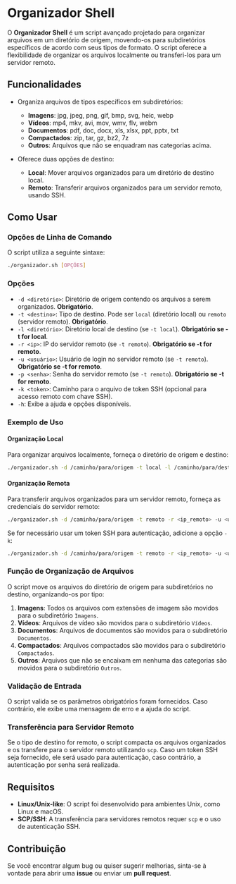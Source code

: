 # Organizador Shell

O **Organizador Shell** é um script avançado projetado para organizar arquivos em um diretório de origem, movendo-os para subdiretórios específicos de acordo com seus tipos de formato. O script oferece a flexibilidade de organizar os arquivos localmente ou transferi-los para um servidor remoto.

## Funcionalidades

- Organiza arquivos de tipos específicos em subdiretórios:
  - **Imagens**: jpg, jpeg, png, gif, bmp, svg, heic, webp
  - **Vídeos**: mp4, mkv, avi, mov, wmv, flv, webm
  - **Documentos**: pdf, doc, docx, xls, xlsx, ppt, pptx, txt
  - **Compactados**: zip, tar, gz, bz2, 7z
  - **Outros**: Arquivos que não se enquadram nas categorias acima.

- Oferece duas opções de destino:
  - **Local**: Mover arquivos organizados para um diretório de destino local.
  - **Remoto**: Transferir arquivos organizados para um servidor remoto, usando SSH.

## Como Usar

### Opções de Linha de Comando

O script utiliza a seguinte sintaxe:

```bash
./organizador.sh [OPÇÕES]
```

### Opções

- `-d <diretório>`: Diretório de origem contendo os arquivos a serem organizados. **Obrigatório**.
- `-t <destino>`: Tipo de destino. Pode ser `local` (diretório local) ou `remoto` (servidor remoto). **Obrigatório**.
- `-l <diretório>`: Diretório local de destino (se `-t local`). **Obrigatório se -t for local**.
- `-r <ip>`: IP do servidor remoto (se `-t remoto`). **Obrigatório se -t for remoto**.
- `-u <usuário>`: Usuário de login no servidor remoto (se `-t remoto`). **Obrigatório se -t for remoto**.
- `-p <senha>`: Senha do servidor remoto (se `-t remoto`). **Obrigatório se -t for remoto**.
- `-k <token>`: Caminho para o arquivo de token SSH (opcional para acesso remoto com chave SSH).
- `-h`: Exibe a ajuda e opções disponíveis.

### Exemplo de Uso

#### Organização Local

Para organizar arquivos localmente, forneça o diretório de origem e destino:

```bash
./organizador.sh -d /caminho/para/origem -t local -l /caminho/para/destino
```

#### Organização Remota

Para transferir arquivos organizados para um servidor remoto, forneça as credenciais do servidor remoto:

```bash
./organizador.sh -d /caminho/para/origem -t remoto -r <ip_remoto> -u <usuario_remoto> -p <senha_remota>
```

Se for necessário usar um token SSH para autenticação, adicione a opção `-k`:

```bash
./organizador.sh -d /caminho/para/origem -t remoto -r <ip_remoto> -u <usuario_remoto> -p <senha_remota> -k /caminho/para/token_ssh
```

### Função de Organização de Arquivos

O script move os arquivos do diretório de origem para subdiretórios no destino, organizando-os por tipo:

1. **Imagens**: Todos os arquivos com extensões de imagem são movidos para o subdiretório `Imagens`.
2. **Vídeos**: Arquivos de vídeo são movidos para o subdiretório `Vídeos`.
3. **Documentos**: Arquivos de documentos são movidos para o subdiretório `Documentos`.
4. **Compactados**: Arquivos compactados são movidos para o subdiretório `Compactados`.
5. **Outros**: Arquivos que não se encaixam em nenhuma das categorias são movidos para o subdiretório `Outros`.

### Validação de Entrada

O script valida se os parâmetros obrigatórios foram fornecidos. Caso contrário, ele exibe uma mensagem de erro e a ajuda do script.

### Transferência para Servidor Remoto

Se o tipo de destino for remoto, o script compacta os arquivos organizados e os transfere para o servidor remoto utilizando `scp`. Caso um token SSH seja fornecido, ele será usado para autenticação, caso contrário, a autenticação por senha será realizada.

## Requisitos

- **Linux/Unix-like**: O script foi desenvolvido para ambientes Unix, como Linux e macOS.
- **SCP/SSH**: A transferência para servidores remotos requer `scp` e o uso de autenticação SSH.

## Contribuição

Se você encontrar algum bug ou quiser sugerir melhorias, sinta-se à vontade para abrir uma **issue** ou enviar um **pull request**.
